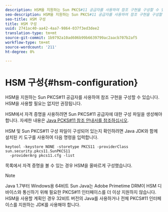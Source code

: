 ```yaml
---
description: HSM을 지원하는 Sun PKCS#11 공급자를 사용하여 참조 구현을 구성할 수 있습니다. HSM을 사용할 필요는 없지만 권장됩니다.
seo-description: HSM을 지원하는 Sun PKCS#11 공급자를 사용하여 참조 구현을 구성할 수 있습니다. HSM을 사용할 필요는 없지만 권장됩니다.
seo-title: HSM 구성
title: HSM 구성
uuid: 2741ac40-aa42-4aa7-9864-037f3ed3dee2
translation-type: tm+mt
source-git-commit: 1b9792a10ad606b99b6639799ac2aacb707b2af5
workflow-type: tm+mt
source-wordcount: '211'
ht-degree: 0%

---
```



# HSM 구성{#hsm-configuration}

HSM을 지원하는 Sun PKCS#11 공급자를 사용하여 참조 구현을 구성할 수 있습니다. HSM을 사용할 필요는 없지만 권장됩니다.

HSM에서 자격 증명을 사용하려면 Sun PKCS#11 공급자에 대한 구성 파일을 생성해야 합니다. 자세한 내용은 [Java PCKS#11 참조 안내서를 참조하십시오](https://docs.oracle.com/javase/1.5.0/docs/guide/security/p11guide.html).

HSM 및 Sun PKCS#11 구성 파일이 구성되어 있는지 확인하려면 Java JDK와 함께 설치된 키 도구를 사용하여 다음 명령을 입력합니다.

```
keytool -keystore NONE -storetype PKCS11 -providerClass sun.security.pkcs11.SunPKCS11 
  -providerArg pkcs11.cfg -list
```

목록에서 자격 증명을 볼 수 있는 경우 HSM을 올바르게 구성했습니다.

>[!NOTE]
>
>Java 1.7부터 Windows용 64비트 Sun Java는 Adobe Primetime DRM이 HSM 디바이스와 통신하기 위해 필요한 PKCS#11 인터페이스를 더 이상 지원하지 않습니다. HSM을 사용할 계획인 경우 32비트 버전의 Java를 사용하거나 전체 PKCS#11 인터페이스를 지원하는 JDK를 사용해야 합니다.

